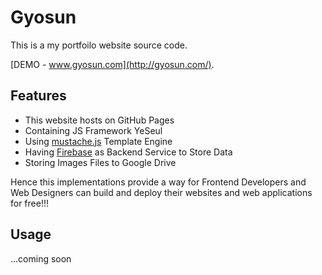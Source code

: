 # Gyosun

This is a my portfoilo website source code.

[DEMO - www.gyosun.com](http://gyosun.com/).

## Features
+ This website hosts on GitHub Pages
+ Containing JS Framework YeSeul 
+ Using [mustache.js](https://github.com/janl/mustache.js) Template Engine
+ Having [Firebase](https://www.firebase.com/) as Backend Service to Store Data  
+ Storing Images Files to Google Drive

Hence this implementations provide a way for Frontend Developers and Web Designers can build and deploy their websites and web applications for free!!!

## Usage
...coming soon